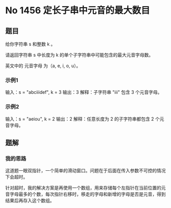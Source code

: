 # No 1456 定长子串中元音的最大数目

## 题目

给你字符串 s 和整数 k 。

请返回字符串 s 中长度为 k 的单个子字符串中可能包含的最大元音字母数。

英文中的 元音字母 为（a, e, i, o, u）。

### 示例1

输入：s = "abciiidef", k = 3
输出：3
解释：子字符串 "iii" 包含 3 个元音字母。

### 示例2

输入：s = "aeiou", k = 2
输出：2
解释：任意长度为 2 的子字符串都包含 2 个元音字母。

## 题解

### 我的思路

这道题一眼双指针，一个简单的滑动窗口。问题在于后面在传入参数不可控的情况下会超时。

针对超时，我的解决方案是再使用一个数组，用来存储每个左指针在当前位置的元音字母最多的个数，每次指针右移时，移走的字母和新增的字母是否是元音，得到结果后再存入这个数组。

